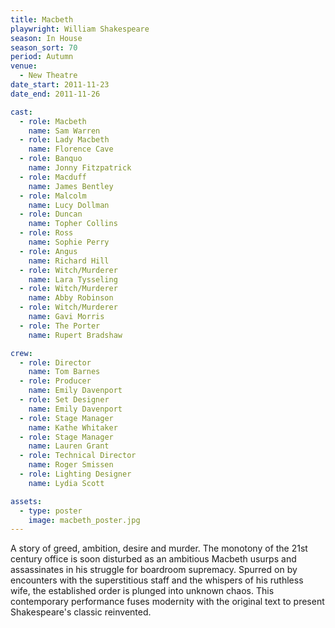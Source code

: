 ```yaml
---
title: Macbeth
playwright: William Shakespeare
season: In House
season_sort: 70
period: Autumn
venue:
  - New Theatre
date_start: 2011-11-23
date_end: 2011-11-26

cast:
  - role: Macbeth
    name: Sam Warren
  - role: Lady Macbeth
    name: Florence Cave
  - role: Banquo
    name: Jonny Fitzpatrick
  - role: Macduff
    name: James Bentley
  - role: Malcolm
    name: Lucy Dollman
  - role: Duncan
    name: Topher Collins
  - role: Ross
    name: Sophie Perry
  - role: Angus
    name: Richard Hill
  - role: Witch/Murderer
    name: Lara Tysseling
  - role: Witch/Murderer
    name: Abby Robinson
  - role: Witch/Murderer
    name: Gavi Morris
  - role: The Porter
    name: Rupert Bradshaw

crew:
  - role: Director
    name: Tom Barnes
  - role: Producer
    name: Emily Davenport
  - role: Set Designer
    name: Emily Davenport
  - role: Stage Manager
    name: Kathe Whitaker
  - role: Stage Manager
    name: Lauren Grant
  - role: Technical Director
    name: Roger Smissen
  - role: Lighting Designer
    name: Lydia Scott

assets:
  - type: poster
    image: macbeth_poster.jpg
---
```


A story of greed, ambition, desire and murder. The monotony of the 21st century office is soon disturbed as an ambitious Macbeth usurps and assassinates in his struggle for boardroom supremacy. Spurred on by encounters with the superstitious staff and the whispers of his ruthless wife, the established order is plunged into unknown chaos. This contemporary performance fuses modernity with the original text to present Shakespeare's classic reinvented.